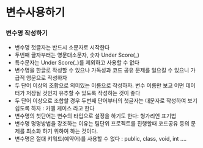 # 변수사용하기

### 변수명 작성하기
* 변수명 첫글자는 반드시 소문자로 시작한다
* 두번째 글자부터는 영문대소문자, 숫자  Under Score(_)
* 특수문자는 Under Score(_)를 제외하고 사용할 수 없다
* 변수명을 한글로 작성할 수 있으나 가독성과 코드 공유 문제를 일으킬 수 있으니
가급적 영문으로 작성하자
* 두 단어 이상의 조합으로 의미있는 이름으로 작성하자. 변수 이름만 보고 어떤
데이터가 저장될 것인지 유추할 수 있도록 작성하는 것이 좋다
* 두 단어 이상으로 조합할 경우 두번째 단어부터의 첫글자는 대문자로 작성하여
보기 쉽도록 하자 : 카멜 케이스 라고 한다
* 변수명의 첫단어는 변수의 타입으로 설정을 하기도 한다: 헝가리언 표기법
* 변수명 명명방법을 강조하는 이유는 팀단위 프로젝트를 진행할때 코드공유 등의 문제를
최소화 하기 위하여 하는 것이다.
* 변수명은 절대 키워드(예약어)를 사용할 수 없다 : public, class, void, int ....
